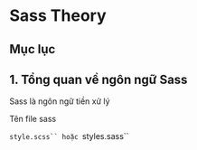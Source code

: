 # Sass Theory
## Mục lục


## 1. Tổng quan về ngôn ngữ Sass
Sass là ngôn ngữ tiền xử lý

Tên file sass

`style.scss`` hoặc `styles.sass``
